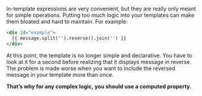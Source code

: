 In-template expressions are very convenient, but they are really only meant for simple operations. Putting too much logic into your templates can make them bloated and hard to maintain. For example:
```html
<div id="example">
  {{ message.split('').reverse().join('') }}
</div>
```
At this point, the template is no longer simple and declarative. You have to look at it for a second before realizing that it displays message in reverse. The problem is made worse when you want to include the reversed message in your template more than once.

**That’s why for any complex logic, you should use a computed property.**
